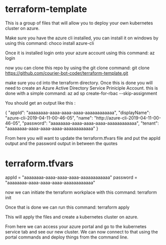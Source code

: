 # terraform-template
This is a group of files that will allow you to deploy your own kubernetes cluster on azure.

Make sure you have the azure cli installed, you can install it on windows by using this command: choco install azure-cli

Once it is installed login onto your azure account using this command: az login

now you can clone this repo by using the git clone command: git clone https://github.com/courier-bot-coder/terraform-template.git

make sure you cd into the terraform directory. Once this is done you will need to create an Azure Active Directory Service Priniciple Account.
this is done with a simple command: az ad sp create-for-rbac --skip-assignment

You should get an output like this :

{
  "appId": "aaaaaaaa-aaaa-aaaa-aaaa-aaaaaaaaaaaa",
  "displayName": "azure-cli-2019-04-11-00-46-05",
  "name": "http://azure-cli-2019-04-11-00-46-05",
  "password": "aaaaaaaa-aaaa-aaaa-aaaa-aaaaaaaaaaaa",
  "tenant": "aaaaaaaa-aaaa-aaaa-aaaa-aaaaaaaaaaaa"
}

From here you will want to update the terraform.tfvars file and put the appId output and the password output in between the quotes

# terraform.tfvars
appId    = "aaaaaaaa-aaaa-aaaa-aaaa-aaaaaaaaaaaa"
password = "aaaaaaaa-aaaa-aaaa-aaaa-aaaaaaaaaaaa"

now we can initiate the terraform workplace with this command: terraform init

Once that is done we can run this command: terraform apply

This will apply the files and create a kubernetes cluster on azure.

From here we can access your azure portal and go to the kubernetes service tab and see our new cluster. We can now connect to that using the portal commands and deploy things from the command line.
